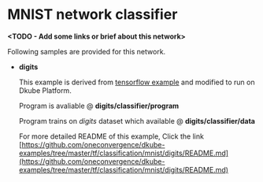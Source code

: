 # MNIST network classifier
**<TODO - Add some links or brief about this network>**

Following samples are provided for this network.
- **digits**

    This example is derived from [tensorflow example](https://github.com/tensorflow/models/tree/master/official/mnist) and modified to run on Dkube Platform.

    Program is avaliable @ **digits/classifier/program**

    Program trains on *digits* dataset which available @ **digits/classifier/data**

    For more detailed README of this example, Click the link [https://github.com/oneconvergence/dkube-examples/tree/master/tf/classification/mnist/digits/README.md](https://github.com/oneconvergence/dkube-examples/tree/master/tf/classification/mnist/digits/README.md)


